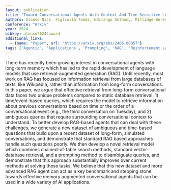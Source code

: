 ```yaml
---
layout: publication
title: 'Toward Conversational Agents With Context And Time Sensitive Long-term Memory'
authors: Alonso Nick, Figliolia Tomás, Ndirango Anthony, Millidge Beren
conference: "Arxiv"
year: 2024
bibkey: alonso2024toward
additional_links:
  - {name: "Paper", url: "https://arxiv.org/abs/2406.00057"}
tags: ['Agentic', 'Applications', 'Prompting', 'RAG', 'Reinforcement Learning', 'Tools']
---
```

There has recently been growing interest in conversational agents with
long-term memory which has led to the rapid development of language models that
use retrieval-augmented generation (RAG). Until recently, most work on RAG has
focused on information retrieval from large databases of texts, like Wikipedia,
rather than information from long-form conversations. In this paper, we argue
that effective retrieval from long-form conversational data faces two unique
problems compared to static database retrieval: 1) time/event-based queries,
which requires the model to retrieve information about previous conversations
based on time or the order of a conversational event (e.g., the third
conversation on Tuesday), and 2) ambiguous queries that require surrounding
conversational context to understand. To better develop RAG-based agents that
can deal with these challenges, we generate a new dataset of ambiguous and
time-based questions that build upon a recent dataset of long-form, simulated
conversations, and demonstrate that standard RAG based approaches handle such
questions poorly. We then develop a novel retrieval model which combines
chained-of-table search methods, standard vector-database retrieval, and a
prompting method to disambiguate queries, and demonstrate that this approach
substantially improves over current methods at solving these tasks. We believe
that this new dataset and more advanced RAG agent can act as a key benchmark
and stepping stone towards effective memory augmented conversational agents
that can be used in a wide variety of AI applications.
